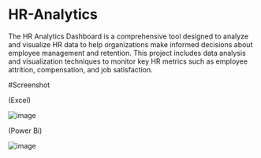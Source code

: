# HR-Analytics
The HR Analytics Dashboard is a comprehensive tool designed to analyze and visualize HR data to help organizations make informed decisions about employee management and retention. This project includes data analysis and visualization techniques to monitor key HR metrics such as employee attrition, compensation, and job satisfaction.

#Screenshot

(Excel)

![image](https://github.com/user-attachments/assets/0b8239bc-254f-4169-ad6a-c37dd2f9b3b1)


(Power Bi)

![image](https://github.com/user-attachments/assets/99b4a838-afdd-4bd5-804e-5fb573e74584)
